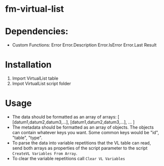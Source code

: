 # fm-virtual-list


# Dependencies:
* Custom Functions:
	Error
	Error.Description
	Error.IsError
	Error.Last
	Result

# Installation
1. Import VirtualList table
2. Impot VirtualList script folder

# Usage
* The data should be formatted as an array of arrays:
	[
		[datum1,datum2,datum3,...],
		[datum1,datum2,datum3,...],
		...
	]
* The metadata should be formatted as an array of objects. The objects can contain whatever keys you want. Some common keys would be "id", "table", "type".
* To parse the data into variable repetitions that the VL table can read, send both arrays as properties of the script parameter to the script `CreateVL Variables From Array`.
* To clear the variable repetitions call `Clear VL Variables`
